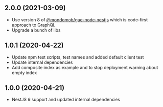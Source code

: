 ## 2.0.0 (2021-03-09)
 - Use version 8 of [@mondomob/gae-node-nestjs](https://github.com/mondo-mob/gae-node-nestjs) which is code-first approach to GraphQl.
 - Upgrade a bunch of libs

## 1.0.1 (2020-04-22)
 - Update npm test scripts, test names and added default client test
 - Update internal dependencies
 - Add composite index as example and to stop deployment warning about empty index

## 1.0.0 (2020-04-21)
 - NestJS 6 support and updated internal dependencies
